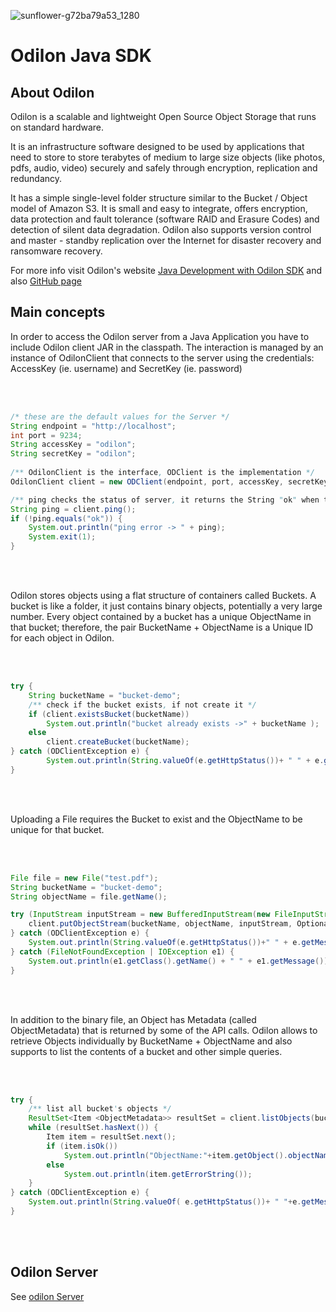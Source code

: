 
![sunflower-g72ba79a53_1280](https://github.com/atolomei/odilon-client/assets/29349757/13cf02bd-68df-41f4-ba09-c26519c287c1)

<h1>Odilon Java SDK </h1>

<h2>About Odilon</h2>
<p>Odilon is a scalable and lightweight Open Source Object Storage that runs on standard hardware.</p>
<p>It is an infrastructure software designed to be used by applications that need to store to store terabytes of medium to large size objects (like photos, pdfs, audio, video) securely and safely through encryption, replication and redundancy. </p> 
<p>It has a simple single-level folder structure similar to the Bucket / Object model of Amazon S3. It is small and easy to integrate, offers encryption, data protection and fault tolerance (software RAID and Erasure Codes) and detection of silent data degradation. Odilon also supports version control and master - standby replication over the Internet for disaster recovery and ransomware recovery.</p>
<p>
For more info visit Odilon's website <a href="https://odilon.io/development.html">Java Development with Odilon SDK</a> and also <a href="https://githug.com/odilon-server.html"> GitHub page</a> 	
</p>

<h2>Main concepts</h2>
<p>In order to access the Odilon server from a Java Application you have to include Odilon client JAR in the classpath. The interaction is managed by an instance of OdilonClient that connects to the server using the credentials: AccessKey (ie. username) and SecretKey (ie. password)</p>
<br/>
<br/>


```java
/* these are the default values for the Server */
String endpoint = "http://localhost";
int port = 9234;
String accessKey = "odilon";
String secretKey = "odilon";
						
/** OdilonClient is the interface, ODClient is the implementation */
OdilonClient client = new ODClient(endpoint, port, accessKey, secretKey);

/** ping checks the status of server, it returns the String "ok" when the server is normal */
String ping = client.ping();
if (!ping.equals("ok")) {
	System.out.println("ping error -> " + ping);
	System.exit(1);
}
```

<br/>
<br/>
<p>Odilon stores objects using a flat structure of containers called Buckets. A bucket is like a folder, it just contains binary objects, potentially a very large number. Every object contained by a bucket has a unique ObjectName in that bucket; therefore, the pair BucketName + ObjectName is a Unique ID for each object in Odilon.</p>
<br/>
<br/>

```java
try {
    String bucketName = "bucket-demo";
    /** check if the bucket exists, if not create it */
    if (client.existsBucket(bucketName))
        System.out.println("bucket already exists ->" + bucketName );
    else 
        client.createBucket(bucketName);
} catch (ODClientException e) {
        System.out.println(String.valueOf(e.getHttpStatus())+ " " + e.getMessage()+" " + String.valueOf(e.getErrorCode()));
}
```

<br/>
<br/>
<p>Uploading a File requires the Bucket to exist and the ObjectName to be unique for that bucket.</p>
<br/>
<br/>

```java
File file = new File("test.pdf");
String bucketName = "bucket-demo";
String objectName = file.getName();

try (InputStream inputStream = new BufferedInputStream(new FileInputStream(file))) {	
	client.putObjectStream(bucketName, objectName, inputStream, Optional.of(file.getName()), Optional.empty());
} catch (ODClientException e) {
	System.out.println(String.valueOf(e.getHttpStatus())+" " + e.getMessage()+" " + String.valueOf(e.getErrorCode()));
} catch (FileNotFoundException | IOException e1) {
	System.out.println(e1.getClass().getName() + " " + e1.getMessage());
}
```

<br/>
<br/>
<p>In addition to the binary file, an Object has Metadata (called ObjectMetadata) that is returned by some of the API calls. Odilon allows to retrieve Objects individually by BucketName + ObjectName and also supports to list the contents of a bucket and other simple queries.</p>

<br/>
<br/>

```java
try {
	/** list all bucket's objects */
	ResultSet<Item <ObjectMetadata>> resultSet = client.listObjects(bucket.getName());
	while (resultSet.hasNext()) {
		Item item = resultSet.next();
		if (item.isOk())
			System.out.println("ObjectName:"+item.getObject().objectName+" | file: " + item.getObject().fileName);
		else
			System.out.println(item.getErrorString());
	}
} catch (ODClientException e) {
   	System.out.println(String.valueOf( e.getHttpStatus())+ " "+e.getMessage() + " "+String.valueOf(e.getErrorCode()));
}
```
<br/>
<br/>




<h2>Odilon Server</h2>
<p>See <a href="https://github.com/atolomei/odilon-client" target="_blank">odilon Server</a>
</p>

